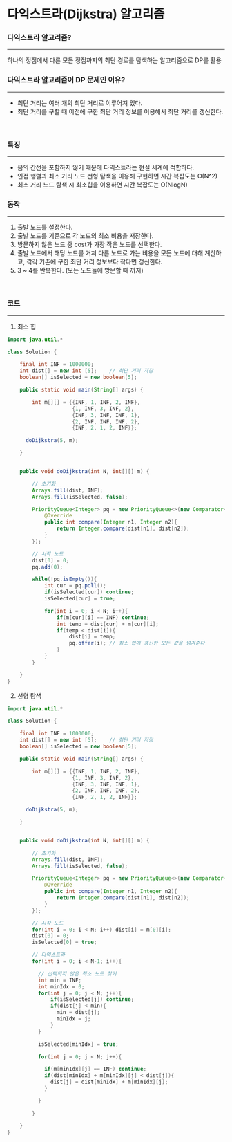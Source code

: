 다익스트라(Dijkstra) 알고리즘
===

### 다익스트라 알고리즘?
---
하나의 정점에서 다른 모든 정점까지의 최단 경로를 탐색하는 알고리즘으로 DP를 활용
<br>

### 다익스트라 알고리즘이 DP 문제인 이유?
---

- 최단 거리는 여러 개의 최단 거리로 이루어져 있다.
- 최단 거리를 구할 때 이전에 구한 최단 거리 정보를 이용해서 최단 거리를 갱신한다.

<br>


### 특징
***

- 음의 간선을 포함하지 않기 때문에 다익스트라는 현실 세계에 적합하다.
- 인접 행렬과 최소 거리 노드 선형 탐색을 이용해 구현하면 시간 복잡도는 O(N^2)
- 최소 거리 노드 탐색 시 최소힙을 이용하면 시간 복잡도는 O(NlogN)


### 동작
***

1. 출발 노드를 설정한다.
2. 출발 노드를 기준으로 각 노드의 최소 비용을 저장한다.
3. 방문하지 않은 노드 중 cost가 가장 작은 노드를 선택한다.
4. 출발 노드에서 해당 노드를 거쳐 다른 노드로 가는 비용을 모든 노드에 대해 계산하고, 각각 기존에 구한 최단 거리 정보보다 작다면 갱신한다.
5. 3 ~ 4를 반복한다. (모든 노드들에 방문할 때 까지)


<br>

### 코드
***

1. 최소 힙

```java
import java.util.*

class Solution {

    final int INF = 1000000;
    int dist[] = new int [5];    // 최단 거리 저장
    boolean[] isSelected = new boolean[5];

    public static void main(String[] args) {

        int m[][] = {{INF, 1, INF, 2, INF},
                     {1, INF, 3, INF, 2},
                     {INF, 3, INF, INF, 1},
                     {2, INF, INF, INF, 2},
                     {INF, 2, 1, 2, INF}};

      doDijkstra(5, m);

    }


    public void doDijkstra(int N, int[][] m) {

        // 초기화
        Arrays.fill(dist, INF);
        Arrays.fill(isSelected, false);

        PriorityQueue<Integer> pq = new PriorityQueue<>(new Comparator<Integer>(){
            @Override
            public int compare(Integer n1, Integer n2){
                return Integer.compare(dist[n1], dist[n2]);
            }
        });

        // 시작 노드
        dist[0] = 0;
        pq.add(0);

        while(!pq.isEmpty()){
            int cur = pq.poll();
            if(isSelected[cur]) continue;
            isSelected[cur] = true;

            for(int i = 0; i < N; i++){
                if(m[cur][i] == INF) continue;
                int temp = dist[cur] + m[cur][i];
                if(temp < dist[i]){
                    dist[i] = temp;
                    pq.offer(i); // 최소 힙에 갱신한 모든 값을 넘겨준다
                }
            }
        }

    }
}


```


2. 선형 탐색

```java
import java.util.*

class Solution {

    final int INF = 1000000;
    int dist[] = new int [5];    // 최단 거리 저장
    boolean[] isSelected = new boolean[5];

    public static void main(String[] args) {

        int m[][] = {{INF, 1, INF, 2, INF},
                     {1, INF, 3, INF, 2},
                     {INF, 3, INF, INF, 1},
                     {2, INF, INF, INF, 2},
                     {INF, 2, 1, 2, INF}};

      doDijkstra(5, m);

    }


    public void doDijkstra(int N, int[][] m) {

        // 초기화
        Arrays.fill(dist, INF);
        Arrays.fill(isSelected, false);

        PriorityQueue<Integer> pq = new PriorityQueue<>(new Comparator<Integer>(){
            @Override
            public int compare(Integer n1, Integer n2){
                return Integer.compare(dist[n1], dist[n2]);
            }
        });

        // 시작 노드
        for(int i = 0; i < N; i++) dist[i] = m[0][i];
        dist[0] = 0;
        isSelected[0] = true;

        // 다익스트라
        for(int i = 0; i < N-1; i++){

          // 선택되지 않은 최소 노드 찾기
          int min = INF;
          int minIdx = 0;
          for(int j = 0; j < N; j++){
              if(isSelected[j]) continue;
              if(dist[j] < min){
                min = dist[j];
                minIdx = j;
              }
          }

          isSelected[minIdx] = true;

          for(int j = 0; j < N; j++){

            if(m[minIdx][j] == INF) continue;
            if(dist[minIdx] + m[minIdx][j] < dist[j]){
              dist[j] = dist[minIdx] + m[minIdx][j];
            }

          }

        }

    }
}
```
